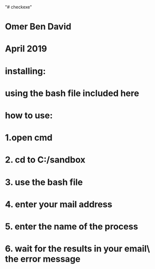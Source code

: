 "# checkexe"
# Omer Ben David
# April 2019



# installing:
# using the bash file included here

# how to use:
# 1.open cmd
# 2. cd to C:/sandbox
# 3. use the bash file
# 4. enter your mail address
# 5. enter the name of the process
# 6. wait for the results in your email\ the error message
